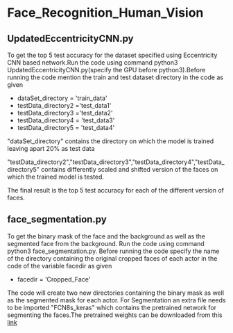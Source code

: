 # Face_Recognition_Human_Vision

## UpdatedEccentricityCNN.py 
To get the top 5 test accuracy for the dataset specified using Eccentricity CNN based network.Run the code using command python3 UpdatedEccentricityCNN.py(specify the GPU before python3).Before running the code mention the train and test dataset directory in the code as given
- dataSet_directory = 'train_data'
- testData_directory2 ='test_data1'
- testData_directory3 ='test_data2'
- testData_directory4 = 'test_data3'
- testData_directory5 = 'test_data4'                             
  
"dataSet_directory" contains the directory on which the model is trained leaving apart 20% as test data

"testData_directory2","testData_directory3","testData_directory4","testData_directory5" contains differently scaled and shifted  version of the faces on which the trained model is tested.

The final result is the top 5 test accuracy for each of the different version of faces.

## face_segmentation.py
To get the binary mask of the face and the background as well as the segmented face from the background. Run the code using command python3 face_segmentation.py. Before running the code specify the name of the directory containing the original cropped faces of each actor in the code of the variable facedir as given
- facedir = 'Cropped_Face'

The code will create two new directories containing the binary mask as well as the segmented mask for each actor.
For Segmentation an extra file needs to be imported "FCN8s_keras" which contains the pretrained network for segmenting the faces.The pretrained weights can be downloaded from this [link](https://drive.google.com/ucid=1alyR6uv4CHt1WhykiQIiK5MZir7HSOUU&export=download) 
